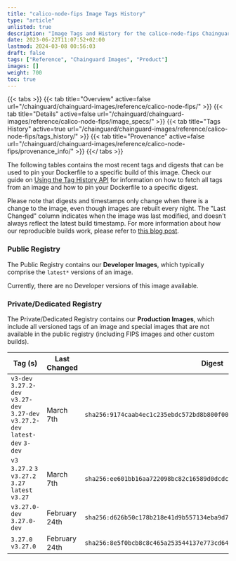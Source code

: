 ```yaml
---
title: "calico-node-fips Image Tags History"
type: "article"
unlisted: true
description: "Image Tags and History for the calico-node-fips Chainguard Image"
date: 2023-06-22T11:07:52+02:00
lastmod: 2024-03-08 00:56:03
draft: false
tags: ["Reference", "Chainguard Images", "Product"]
images: []
weight: 700
toc: true
---
```


{{< tabs >}}
{{< tab title="Overview" active=false url="/chainguard/chainguard-images/reference/calico-node-fips/" >}}
{{< tab title="Details" active=false url="/chainguard/chainguard-images/reference/calico-node-fips/image_specs/" >}}
{{< tab title="Tags History" active=true url="/chainguard/chainguard-images/reference/calico-node-fips/tags_history/" >}}
{{< tab title="Provenance" active=false url="/chainguard/chainguard-images/reference/calico-node-fips/provenance_info/" >}}
{{</ tabs >}}

The following tables contains the most recent tags and digests that can be used to pin your Dockerfile to a specific build of this image. Check our guide on [Using the Tag History API](/chainguard/chainguard-images/using-the-tag-history-api/) for information on how to fetch all tags from an image and how to pin your Dockerfile to a specific digest.

Please note that digests and timestamps only change when there is a change to the image, even though images are rebuilt every night. The "Last Changed" column indicates when the image was last modified, and doesn't always reflect the latest build timestamp. For more information about how our reproducible builds work, please refer to [this blog post](https://www.chainguard.dev/unchained/reproducing-chainguards-reproducible-image-builds).

### Public Registry
The Public Registry contains our **Developer Images**, which typically comprise the `latest*` versions of an image.

Currently, there are no Developer versions of this image available.

### Private/Dedicated Registry
The Private/Dedicated Registry contains our **Production Images**, which include all versioned tags of an image and special images that are not available in the public registry (including FIPS images and other custom builds).

| Tag (s)                                                                          | Last Changed  | Digest                                                                    |
|----------------------------------------------------------------------------------|---------------|---------------------------------------------------------------------------|
|  `v3-dev` `3.27.2-dev` `v3.27-dev` `3.27-dev` `v3.27.2-dev` `latest-dev` `3-dev` | March 7th     | `sha256:9174caab4ec1c235ebdc572bd8b800f002c2bf213fc0763d03d77222c6d0c30e` |
|  `v3` `3.27.2` `3` `v3.27.2` `3.27` `latest` `v3.27`                             | March 7th     | `sha256:ee601bb16aa722098bc82c16589d0dcdc6d2e816c7dce46047e77368d05fda2c` |
|  `v3.27.0-dev` `3.27.0-dev`                                                      | February 24th | `sha256:d626b50c178b218e41d9b557134eba9d7b1f77c52fbb1639a1d432dde798df69` |
|  `3.27.0` `v3.27.0`                                                              | February 24th | `sha256:8e5f0bcb8c8c465a253544137e773cd640a12f535f3154c818ee7da7cfb6a724` |

